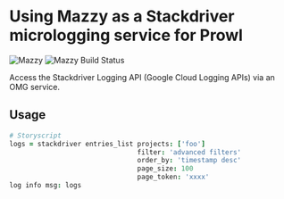 # Using Mazzy as a Stackdriver micrologging service for Prowl

![Mazzy](https://img.shields.io/badge/Mazzy-Compiled-orange.svg)
![Mazzy Build Status](https://img.shields.io/badge/dockerbuild-automated-blue.svg)

Access the Stackdriver Logging API (Google Cloud Logging APIs) via an OMG service.

## Usage
```coffee
# Storyscript
logs = stackdriver entries_list projects: ['foo'] 
                                filter: 'advanced filters'
                                order_by: 'timestamp desc'
                                page_size: 100
                                page_token: 'xxxx'
log info msg: logs
```
